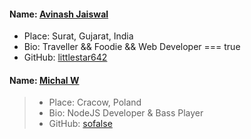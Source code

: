 #### Name: [Avinash Jaiswal](https://github.com/littlestar642)
 - Place: Surat, Gujarat, India
 - Bio: Traveller && Foodie && Web Developer === true
 - GitHub: [littlestar642](https://github.com/littlestar642) 
 
#### Name: [Michal W](https://mwisniewski.pl/)
> - Place: Cracow, Poland
> - Bio: NodeJS Developer & Bass Player
> - GitHub: [sofalse](https://github.com/sofalse) 
